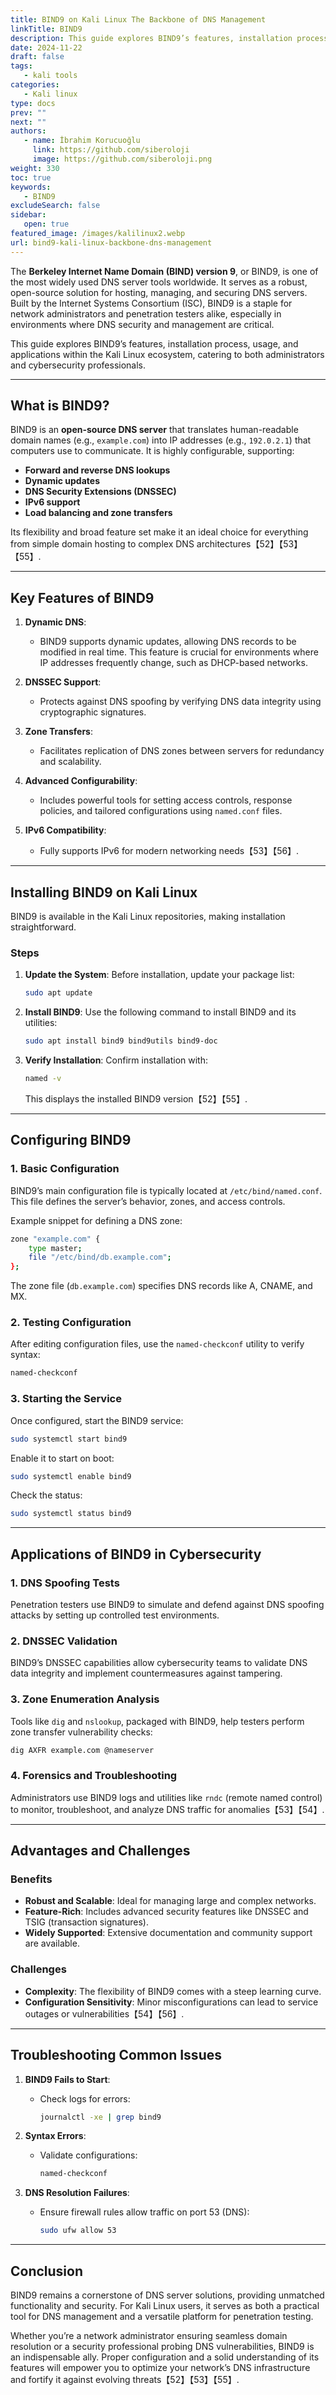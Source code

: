 ```yaml
---
title: BIND9 on Kali Linux The Backbone of DNS Management
linkTitle: BIND9
description: This guide explores BIND9’s features, installation process, usage, and applications within the Kali Linux ecosystem.
date: 2024-11-22
draft: false
tags:
   - kali tools
categories:
   - Kali linux
type: docs
prev: ""
next: ""
authors:
   - name: İbrahim Korucuoğlu
     link: https://github.com/siberoloji
     image: https://github.com/siberoloji.png
weight: 330
toc: true
keywords:
   - BIND9
excludeSearch: false
sidebar:
   open: true
featured_image: /images/kalilinux2.webp
url: bind9-kali-linux-backbone-dns-management
---
```

The **Berkeley Internet Name Domain (BIND) version 9**, or BIND9, is one of the most widely used DNS server tools worldwide. It serves as a robust, open-source solution for hosting, managing, and securing DNS servers. Built by the Internet Systems Consortium (ISC), BIND9 is a staple for network administrators and penetration testers alike, especially in environments where DNS security and management are critical.

This guide explores BIND9’s features, installation process, usage, and applications within the Kali Linux ecosystem, catering to both administrators and cybersecurity professionals.

---

## What is BIND9?

BIND9 is an **open-source DNS server** that translates human-readable domain names (e.g., `example.com`) into IP addresses (e.g., `192.0.2.1`) that computers use to communicate. It is highly configurable, supporting:

- **Forward and reverse DNS lookups**
- **Dynamic updates**
- **DNS Security Extensions (DNSSEC)**
- **IPv6 support**
- **Load balancing and zone transfers**

Its flexibility and broad feature set make it an ideal choice for everything from simple domain hosting to complex DNS architectures【52】【53】【55】.

---

## Key Features of BIND9

1. **Dynamic DNS**:
   - BIND9 supports dynamic updates, allowing DNS records to be modified in real time. This feature is crucial for environments where IP addresses frequently change, such as DHCP-based networks.

2. **DNSSEC Support**:
   - Protects against DNS spoofing by verifying DNS data integrity using cryptographic signatures.

3. **Zone Transfers**:
   - Facilitates replication of DNS zones between servers for redundancy and scalability.

4. **Advanced Configurability**:
   - Includes powerful tools for setting access controls, response policies, and tailored configurations using `named.conf` files.

5. **IPv6 Compatibility**:
   - Fully supports IPv6 for modern networking needs【53】【56】.

---

## Installing BIND9 on Kali Linux

BIND9 is available in the Kali Linux repositories, making installation straightforward.

### Steps

1. **Update the System**:
   Before installation, update your package list:

   ```bash
   sudo apt update
   ```

2. **Install BIND9**:
   Use the following command to install BIND9 and its utilities:

   ```bash
   sudo apt install bind9 bind9utils bind9-doc
   ```

3. **Verify Installation**:
   Confirm installation with:

   ```bash
   named -v
   ```

   This displays the installed BIND9 version【52】【55】.

---

## Configuring BIND9

### 1. **Basic Configuration**

   BIND9’s main configuration file is typically located at `/etc/bind/named.conf`. This file defines the server’s behavior, zones, and access controls.

   Example snippet for defining a DNS zone:

   ```bash
   zone "example.com" {
       type master;
       file "/etc/bind/db.example.com";
   };
   ```

   The zone file (`db.example.com`) specifies DNS records like A, CNAME, and MX.

### 2. **Testing Configuration**

   After editing configuration files, use the `named-checkconf` utility to verify syntax:

   ```bash
   named-checkconf
   ```

### 3. **Starting the Service**

   Once configured, start the BIND9 service:

   ```bash
   sudo systemctl start bind9
   ```

   Enable it to start on boot:

   ```bash
   sudo systemctl enable bind9
   ```

   Check the status:

   ```bash
   sudo systemctl status bind9
   ```

---

## Applications of BIND9 in Cybersecurity

### 1. **DNS Spoofing Tests**

   Penetration testers use BIND9 to simulate and defend against DNS spoofing attacks by setting up controlled test environments.

### 2. **DNSSEC Validation**

   BIND9’s DNSSEC capabilities allow cybersecurity teams to validate DNS data integrity and implement countermeasures against tampering.

### 3. **Zone Enumeration Analysis**

   Tools like `dig` and `nslookup`, packaged with BIND9, help testers perform zone transfer vulnerability checks:

   ```bash
   dig AXFR example.com @nameserver
   ```

### 4. **Forensics and Troubleshooting**

   Administrators use BIND9 logs and utilities like `rndc` (remote named control) to monitor, troubleshoot, and analyze DNS traffic for anomalies【53】【54】.

---

## Advantages and Challenges

### Benefits

- **Robust and Scalable**:
  Ideal for managing large and complex networks.
- **Feature-Rich**:
  Includes advanced security features like DNSSEC and TSIG (transaction signatures).
- **Widely Supported**:
  Extensive documentation and community support are available.

### Challenges

- **Complexity**:
  The flexibility of BIND9 comes with a steep learning curve.
- **Configuration Sensitivity**:
  Minor misconfigurations can lead to service outages or vulnerabilities【54】【56】.

---

## Troubleshooting Common Issues

1. **BIND9 Fails to Start**:
   - Check logs for errors:

     ```bash
     journalctl -xe | grep bind9
     ```

2. **Syntax Errors**:
   - Validate configurations:

     ```bash
     named-checkconf
     ```

3. **DNS Resolution Failures**:
   - Ensure firewall rules allow traffic on port 53 (DNS):

     ```bash
     sudo ufw allow 53
     ```

---

## Conclusion

BIND9 remains a cornerstone of DNS server solutions, providing unmatched functionality and security. For Kali Linux users, it serves as both a practical tool for DNS management and a versatile platform for penetration testing.

Whether you’re a network administrator ensuring seamless domain resolution or a security professional probing DNS vulnerabilities, BIND9 is an indispensable ally. Proper configuration and a solid understanding of its features will empower you to optimize your network’s DNS infrastructure and fortify it against evolving threats【52】【53】【55】.
